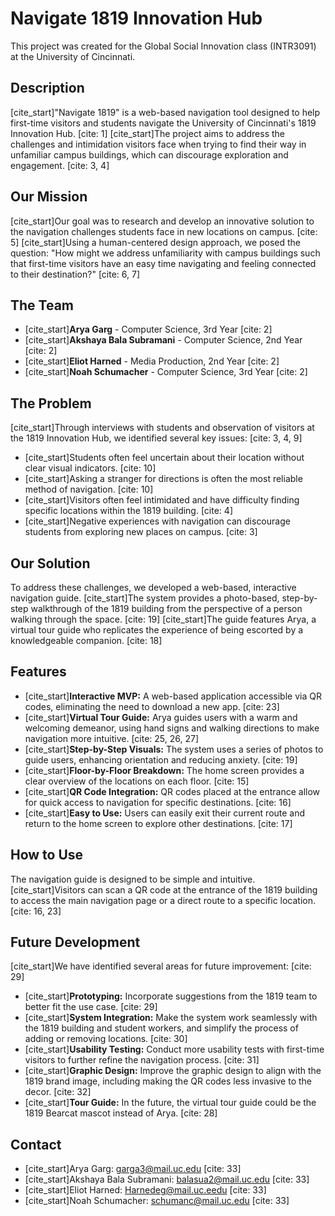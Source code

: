 # Navigate 1819 Innovation Hub

This project was created for the Global Social Innovation class (INTR3091) at the University of Cincinnati.

## Description

[cite_start]"Navigate 1819" is a web-based navigation tool designed to help first-time visitors and students navigate the University of Cincinnati's 1819 Innovation Hub. [cite: 1] [cite_start]The project aims to address the challenges and intimidation visitors face when trying to find their way in unfamiliar campus buildings, which can discourage exploration and engagement. [cite: 3, 4]

## Our Mission

[cite_start]Our goal was to research and develop an innovative solution to the navigation challenges students face in new locations on campus. [cite: 5] [cite_start]Using a human-centered design approach, we posed the question: "How might we address unfamiliarity with campus buildings such that first-time visitors have an easy time navigating and feeling connected to their destination?" [cite: 6, 7]

## The Team

* [cite_start]**Arya Garg** - Computer Science, 3rd Year [cite: 2]
* [cite_start]**Akshaya Bala Subramani** - Computer Science, 2nd Year [cite: 2]
* [cite_start]**Eliot Harned** - Media Production, 2nd Year [cite: 2]
* [cite_start]**Noah Schumacher** - Computer Science, 3rd Year [cite: 2]

## The Problem

[cite_start]Through interviews with students and observation of visitors at the 1819 Innovation Hub, we identified several key issues: [cite: 3, 4, 9]

* [cite_start]Students often feel uncertain about their location without clear visual indicators. [cite: 10]
* [cite_start]Asking a stranger for directions is often the most reliable method of navigation. [cite: 10]
* [cite_start]Visitors often feel intimidated and have difficulty finding specific locations within the 1819 building. [cite: 4]
* [cite_start]Negative experiences with navigation can discourage students from exploring new places on campus. [cite: 3]

## Our Solution

To address these challenges, we developed a web-based, interactive navigation guide. [cite_start]The system provides a photo-based, step-by-step walkthrough of the 1819 building from the perspective of a person walking through the space. [cite: 19] [cite_start]The guide features Arya, a virtual tour guide who replicates the experience of being escorted by a knowledgeable companion. [cite: 18]

## Features

* [cite_start]**Interactive MVP:** A web-based application accessible via QR codes, eliminating the need to download a new app. [cite: 23]
* [cite_start]**Virtual Tour Guide:** Arya guides users with a warm and welcoming demeanor, using hand signs and walking directions to make navigation more intuitive. [cite: 25, 26, 27]
* [cite_start]**Step-by-Step Visuals:** The system uses a series of photos to guide users, enhancing orientation and reducing anxiety. [cite: 19]
* [cite_start]**Floor-by-Floor Breakdown:** The home screen provides a clear overview of the locations on each floor. [cite: 15]
* [cite_start]**QR Code Integration:** QR codes placed at the entrance allow for quick access to navigation for specific destinations. [cite: 16]
* [cite_start]**Easy to Use:** Users can easily exit their current route and return to the home screen to explore other destinations. [cite: 17]

## How to Use

The navigation guide is designed to be simple and intuitive. [cite_start]Visitors can scan a QR code at the entrance of the 1819 building to access the main navigation page or a direct route to a specific location. [cite: 16, 23]

## Future Development

[cite_start]We have identified several areas for future improvement: [cite: 29]

* [cite_start]**Prototyping:** Incorporate suggestions from the 1819 team to better fit the use case. [cite: 29]
* [cite_start]**System Integration:** Make the system work seamlessly with the 1819 building and student workers, and simplify the process of adding or removing locations. [cite: 30]
* [cite_start]**Usability Testing:** Conduct more usability tests with first-time visitors to further refine the navigation process. [cite: 31]
* [cite_start]**Graphic Design:** Improve the graphic design to align with the 1819 brand image, including making the QR codes less invasive to the decor. [cite: 32]
* [cite_start]**Tour Guide:** In the future, the virtual tour guide could be the 1819 Bearcat mascot instead of Arya. [cite: 28]

## Contact

* [cite_start]Arya Garg: garga3@mail.uc.edu [cite: 33]
* [cite_start]Akshaya Bala Subramani: balasua2@mail.uc.edu [cite: 33]
* [cite_start]Eliot Harned: Harnedeg@mail.uc.eedu [cite: 33]
* [cite_start]Noah Schumacher: schumanc@mail.uc.edu [cite: 33]
